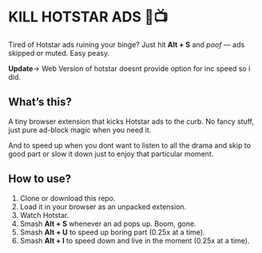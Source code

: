 # KILL HOTSTAR ADS 🚫📺

Tired of Hotstar ads ruining your binge? Just hit **Alt + S** and _poof_ — ads skipped or muted. Easy peasy.

**Update**-> Web Version of hotstar doesnt provide option for inc speed so i did.

## What’s this?

A tiny browser extension that kicks Hotstar ads to the curb. No fancy stuff, just pure ad-block magic when you need it.

And to speed up when you dont want to listen to all the drama and skip to good part or slow it down just to enjoy that particular moment.

## How to use?

1. Clone or download this repo.
2. Load it in your browser as an unpacked extension.
3. Watch Hotstar.
4. Smash **Alt + S** whenever an ad pops up. Boom, gone.
5. Smash **Alt + U** to speed up boring part (0.25x at a time).
6. Smash **Alt + I** to speed down and live in the moment (0.25x at a time).
